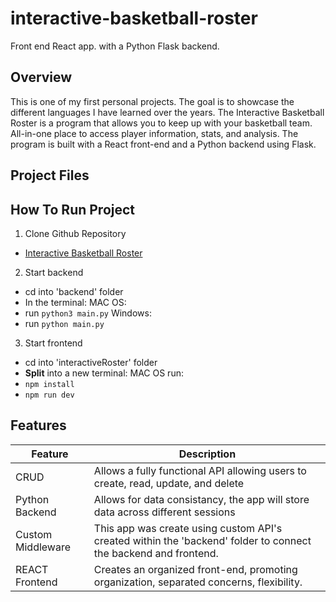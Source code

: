 # interactive-basketball-roster

Front end React app. with a Python Flask backend.

## Overview

This is one of my first personal projects. The goal is to showcase the different languages I have learned over the years. The Interactive Basketball Roster is a program that allows you to keep up with your basketball team. All-in-one place to access player information, stats, and analysis. The program is built with a React front-end and a Python backend using Flask.

## Project Files

## How To Run Project

1. Clone Github Repository

- [Interactive Basketball Roster](https://github.com/ncmoliver/react-basketball-roster.git)

2. Start backend

- cd into 'backend' folder
- In the terminal:
  MAC OS:
- run `python3 main.py`
  Windows:
- run `python main.py`

3. Start frontend

- cd into 'interactiveRoster' folder
- **Split** into a new terminal:
  MAC OS run:
- `npm install`
- `npm run dev`

## Features

| Feature           | Description                                                                                                     |
| ----------------- | --------------------------------------------------------------------------------------------------------------- |
| CRUD              | Allows a fully functional API allowing users to create, read, update, and delete                                |
| Python Backend    | Allows for data consistancy, the app will store data across different sessions                                  |
| Custom Middleware | This app was create using custom API's created within the 'backend' folder to connect the backend and frontend. |
| REACT Frontend    | Creates an organized front-end, promoting organization, separated concerns, flexibility.                        |
